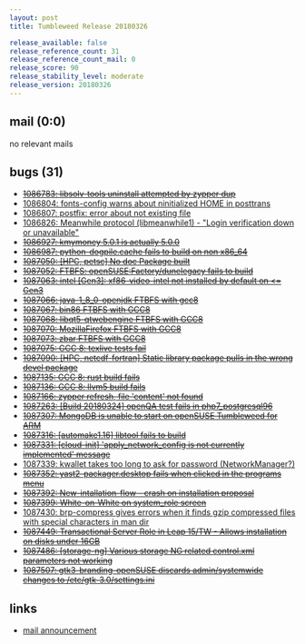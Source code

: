 ```yaml
---
layout: post
title: Tumbleweed Release 20180326

release_available: false
release_reference_count: 31
release_reference_count_mail: 0
release_score: 90
release_stability_level: moderate
release_version: 20180326
---
```


## mail (0:0)

no relevant mails

## bugs (31)

<!--more-->

- ~~[1086783: libsolv-tools uninstall attempted by zypper dup](https://bugzilla.opensuse.org/show_bug.cgi?id=1086783)~~
- [1086804: fonts-config warns about ninitialized HOME in posttrans](https://bugzilla.opensuse.org/show_bug.cgi?id=1086804)
- [1086807: postfix: error about not existing file](https://bugzilla.opensuse.org/show_bug.cgi?id=1086807)
- [1086826: Meanwhile protocol  (libmeanwhile1) - "Login verification down or unavailable"](https://bugzilla.opensuse.org/show_bug.cgi?id=1086826)
- ~~[1086927: kmymoney 5.0.1 is actually 5.0.0](https://bugzilla.opensuse.org/show_bug.cgi?id=1086927)~~
- ~~[1086987: python-dogpile.cache fails to build on non x86_64](https://bugzilla.opensuse.org/show_bug.cgi?id=1086987)~~
- ~~[1087050: \[HPC, petsc\] No doc Package built](https://bugzilla.opensuse.org/show_bug.cgi?id=1087050)~~
- ~~[1087052: FTBFS: openSUSE:Factory/dunelegacy fails to build](https://bugzilla.opensuse.org/show_bug.cgi?id=1087052)~~
- ~~[1087063: intel \[Gen3\]: xf86-video-intel not installed by default on <= Gen3](https://bugzilla.opensuse.org/show_bug.cgi?id=1087063)~~
- ~~[1087066: java-1_8_0-openjdk FTBFS with gcc8](https://bugzilla.opensuse.org/show_bug.cgi?id=1087066)~~
- ~~[1087067: bin86 FTBFS with GCC8](https://bugzilla.opensuse.org/show_bug.cgi?id=1087067)~~
- ~~[1087068: libqt5-qtwebengine FTBFS with GCC8](https://bugzilla.opensuse.org/show_bug.cgi?id=1087068)~~
- ~~[1087070: MozillaFirefox FTBFS with GCC8](https://bugzilla.opensuse.org/show_bug.cgi?id=1087070)~~
- ~~[1087073: zbar FTBFS with GCC8](https://bugzilla.opensuse.org/show_bug.cgi?id=1087073)~~
- ~~[1087075: GCC 8: texlive tests fail](https://bugzilla.opensuse.org/show_bug.cgi?id=1087075)~~
- ~~[1087090: \[HPC, netcdf-fortran\] Static library package pulls in the wrong devel package](https://bugzilla.opensuse.org/show_bug.cgi?id=1087090)~~
- ~~[1087135: GCC 8: rust build fails](https://bugzilla.opensuse.org/show_bug.cgi?id=1087135)~~
- ~~[1087136: GCC 8: llvm5 build fails](https://bugzilla.opensuse.org/show_bug.cgi?id=1087136)~~
- ~~[1087166: zypper refresh, file 'content' not found](https://bugzilla.opensuse.org/show_bug.cgi?id=1087166)~~
- ~~[1087263: \[Build 20180324\] openQA test fails in php7_postgresql96](https://bugzilla.opensuse.org/show_bug.cgi?id=1087263)~~
- ~~[1087307: MongoDB is unable to start on openSUSE Tumbleweed for ARM](https://bugzilla.opensuse.org/show_bug.cgi?id=1087307)~~
- ~~[1087316: \[automake1.16\] libtool fails to build](https://bugzilla.opensuse.org/show_bug.cgi?id=1087316)~~
- ~~[1087331: \[cloud-init\] 'apply_network_config is not currently implemented' message](https://bugzilla.opensuse.org/show_bug.cgi?id=1087331)~~
- [1087339: kwallet takes too long to ask for password (NetworkManager?)](https://bugzilla.opensuse.org/show_bug.cgi?id=1087339)
- ~~[1087352: yast2-packager.desktop fails when clicked in the programs menu](https://bugzilla.opensuse.org/show_bug.cgi?id=1087352)~~
- ~~[1087392: New-intallation-flow - crash on installation proposal](https://bugzilla.opensuse.org/show_bug.cgi?id=1087392)~~
- ~~[1087399: White-on-White on system_role screen](https://bugzilla.opensuse.org/show_bug.cgi?id=1087399)~~
- [1087430: brp-compress gives errors when it finds gzip compressed files with special characters in man dir](https://bugzilla.opensuse.org/show_bug.cgi?id=1087430)
- ~~[1087449: Transactional Server Role in Leap 15/TW - Allows installation on disks under 16GB](https://bugzilla.opensuse.org/show_bug.cgi?id=1087449)~~
- ~~[1087486: \[storage-ng\] Various storage NG related control.xml parameters not working](https://bugzilla.opensuse.org/show_bug.cgi?id=1087486)~~
- ~~[1087507: gtk3-branding-openSUSE discards admin/systemwide changes to /etc/gtk-3.0/settings.ini](https://bugzilla.opensuse.org/show_bug.cgi?id=1087507)~~



## links

- [mail announcement](https://lists.opensuse.org/opensuse-factory/2018-03/msg00675.html)

